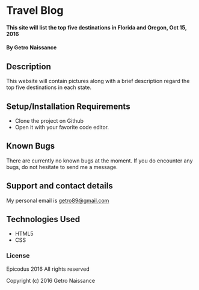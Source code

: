 # Travel Blog

#### This site will list the top five destinations in Florida and Oregon, Oct 15, 2016

#### By Getro Naissance

## Description

This website will contain pictures along with a brief description regard the top five destinations in each state. 

## Setup/Installation Requirements

* Clone the project on Github
* Open it with your favorite code editor.

## Known Bugs

There are currently no known bugs at the moment. If you do encounter any bugs, do not hesitate to send me a message. 

## Support and contact details

My personal email is getro89@gmail.com

## Technologies Used

* HTML5
* CSS

### License

Epicodus 2016 All rights reserved

Copyright (c) 2016 Getro Naissance
